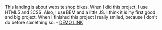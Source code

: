 This landing is about website shop bikes. When I did this project, I use HTML5 and SCSS. Also, I use BEM and a little JS. I think it is my first good and big project. When I finished this project I really smiled, because I don't do before something so.
    - [DEMO LINK](https://M1k1ta.github.io/my-byke-landing/)
